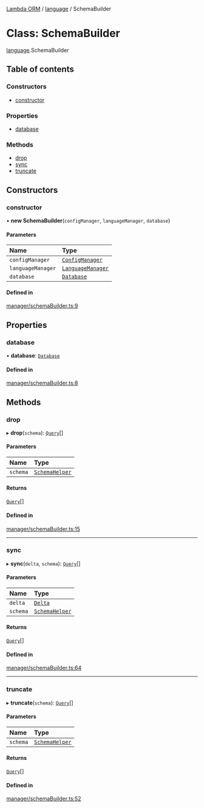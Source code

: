 [Lambda ORM](../README.md) / [language](../modules/language.md) / SchemaBuilder

# Class: SchemaBuilder

[language](../modules/language.md).SchemaBuilder

## Table of contents

### Constructors

- [constructor](language.SchemaBuilder.md#constructor)

### Properties

- [database](language.SchemaBuilder.md#database)

### Methods

- [drop](language.SchemaBuilder.md#drop)
- [sync](language.SchemaBuilder.md#sync)
- [truncate](language.SchemaBuilder.md#truncate)

## Constructors

### constructor

• **new SchemaBuilder**(`configManager`, `languageManager`, `database`)

#### Parameters

| Name | Type |
| :------ | :------ |
| `configManager` | [`ConfigManager`](manager.ConfigManager.md) |
| `languageManager` | [`LanguageManager`](language.LanguageManager.md) |
| `database` | [`Database`](../interfaces/model.Database.md) |

#### Defined in

[manager/schemaBuilder.ts:9](https://github.com/FlavioLionelRita/lambda-orm/blob/5fe00b8/src/orm/manager/schemaBuilder.ts#L9)

## Properties

### database

• **database**: [`Database`](../interfaces/model.Database.md)

#### Defined in

[manager/schemaBuilder.ts:8](https://github.com/FlavioLionelRita/lambda-orm/blob/5fe00b8/src/orm/manager/schemaBuilder.ts#L8)

## Methods

### drop

▸ **drop**(`schema`): [`Query`](model.Query.md)[]

#### Parameters

| Name | Type |
| :------ | :------ |
| `schema` | [`SchemaHelper`](manager.SchemaHelper.md) |

#### Returns

[`Query`](model.Query.md)[]

#### Defined in

[manager/schemaBuilder.ts:15](https://github.com/FlavioLionelRita/lambda-orm/blob/5fe00b8/src/orm/manager/schemaBuilder.ts#L15)

___

### sync

▸ **sync**(`delta`, `schema`): [`Query`](model.Query.md)[]

#### Parameters

| Name | Type |
| :------ | :------ |
| `delta` | [`Delta`](model.Delta.md) |
| `schema` | [`SchemaHelper`](manager.SchemaHelper.md) |

#### Returns

[`Query`](model.Query.md)[]

#### Defined in

[manager/schemaBuilder.ts:64](https://github.com/FlavioLionelRita/lambda-orm/blob/5fe00b8/src/orm/manager/schemaBuilder.ts#L64)

___

### truncate

▸ **truncate**(`schema`): [`Query`](model.Query.md)[]

#### Parameters

| Name | Type |
| :------ | :------ |
| `schema` | [`SchemaHelper`](manager.SchemaHelper.md) |

#### Returns

[`Query`](model.Query.md)[]

#### Defined in

[manager/schemaBuilder.ts:52](https://github.com/FlavioLionelRita/lambda-orm/blob/5fe00b8/src/orm/manager/schemaBuilder.ts#L52)
